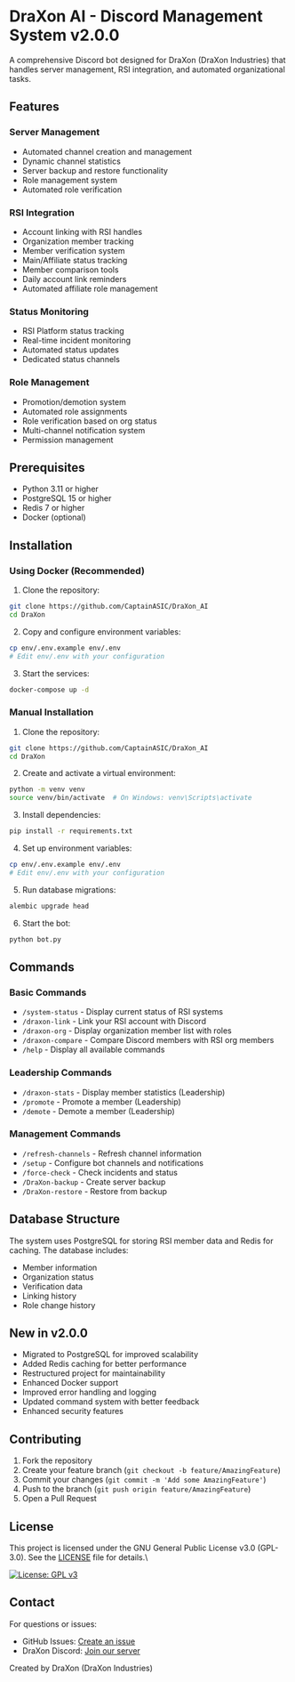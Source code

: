 # DraXon AI - Discord Management System v2.0.0

A comprehensive Discord bot designed for DraXon (DraXon Industries) that handles server management, RSI integration, and automated organizational tasks.

## Features

### Server Management
- Automated channel creation and management
- Dynamic channel statistics
- Server backup and restore functionality
- Role management system
- Automated role verification

### RSI Integration
- Account linking with RSI handles
- Organization member tracking
- Member verification system
- Main/Affiliate status tracking
- Member comparison tools
- Daily account link reminders
- Automated affiliate role management

### Status Monitoring
- RSI Platform status tracking
- Real-time incident monitoring
- Automated status updates
- Dedicated status channels

### Role Management
- Promotion/demotion system
- Automated role assignments
- Role verification based on org status
- Multi-channel notification system
- Permission management

## Prerequisites

- Python 3.11 or higher
- PostgreSQL 15 or higher
- Redis 7 or higher
- Docker (optional)

## Installation

### Using Docker (Recommended)

1. Clone the repository:
```bash
git clone https://github.com/CaptainASIC/DraXon_AI
cd DraXon
```

2. Copy and configure environment variables:
```bash
cp env/.env.example env/.env
# Edit env/.env with your configuration
```

3. Start the services:
```bash
docker-compose up -d
```

### Manual Installation

1. Clone the repository:
```bash
git clone https://github.com/CaptainASIC/DraXon_AI
cd DraXon
```

2. Create and activate a virtual environment:
```bash
python -m venv venv
source venv/bin/activate  # On Windows: venv\Scripts\activate
```

3. Install dependencies:
```bash
pip install -r requirements.txt
```

4. Set up environment variables:
```bash
cp env/.env.example env/.env
# Edit env/.env with your configuration
```

5. Run database migrations:
```bash
alembic upgrade head
```

6. Start the bot:
```bash
python bot.py
```

## Commands

### Basic Commands
- `/system-status` - Display current status of RSI systems
- `/draxon-link` - Link your RSI account with Discord
- `/draxon-org` - Display organization member list with roles
- `/draxon-compare` - Compare Discord members with RSI org members
- `/help` - Display all available commands

### Leadership Commands
- `/draxon-stats` - Display member statistics (Leadership)
- `/promote` - Promote a member (Leadership)
- `/demote` - Demote a member (Leadership)

### Management Commands
- `/refresh-channels` - Refresh channel information
- `/setup` - Configure bot channels and notifications
- `/force-check` - Check incidents and status
- `/DraXon-backup` - Create server backup
- `/DraXon-restore` - Restore from backup

## Database Structure

The system uses PostgreSQL for storing RSI member data and Redis for caching. The database includes:
- Member information
- Organization status
- Verification data
- Linking history
- Role change history

## New in v2.0.0

- Migrated to PostgreSQL for improved scalability
- Added Redis caching for better performance
- Restructured project for maintainability
- Enhanced Docker support
- Improved error handling and logging
- Updated command system with better feedback
- Enhanced security features

## Contributing

1. Fork the repository
2. Create your feature branch (`git checkout -b feature/AmazingFeature`)
3. Commit your changes (`git commit -m 'Add some AmazingFeature'`)
4. Push to the branch (`git push origin feature/AmazingFeature`)
5. Open a Pull Request

## License 

This project is licensed under the GNU General Public License v3.0 (GPL-3.0). See the [LICENSE](LICENSE) file for details.\

[![License: GPL v3](https://img.shields.io/badge/License-GPLv3-blue.svg)](https://www.gnu.org/licenses/gpl-3.0)

## Contact

For questions or issues:
- GitHub Issues: [Create an issue](https://github.com/CaptainASIC/DraXon_AI/issues)
- DraXon Discord: [Join our server](https://discord.gg/bjFZBRhw8Q)

Created by DraXon (DraXon Industries)